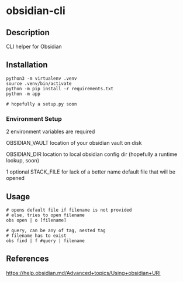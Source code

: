 # obsidian-cli

## Description

CLI helper for Obsidian

## Installation

```shell
python3 -m virtualenv .venv
source .venv/bin/activate
python -m pip install -r requirements.txt
python -m app

# hopefully a setup.py soon
```

### Environment Setup

2 environment variables are required

OBSIDIAN_VAULT
location of your obsidian vault on disk

OBSIDIAN_DIR
location to local obsidian config dir
(hopefully a runtime lookup, soon)

1 optional
STACK_FILE
for lack of a better name
default file that will be opened


## Usage

```shell
# opens default file if filename is not provided
# else, tries to open filename
obs open | o [filename]

# query, can be any of tag, nested tag
# filename has to exist
obs find | f #query | filename
```

## References

https://help.obsidian.md/Advanced+topics/Using+obsidian+URI
